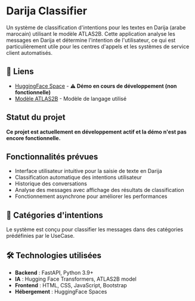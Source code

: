 # Darija Classifier

Un système de classification d'intentions pour les textes en Darija (arabe marocain) utilisant le modèle ATLAS2B. Cette application analyse les messages en Darija et détermine l'intention de l'utilisateur, ce qui est particulièrement utile pour les centres d'appels et les systèmes de service client automatisés.

## 🔗 Liens

- [HuggingFace Space](https://huggingface.co/spaces/mohamedGOUALI/TEMPORAIRE) - **⚠️ Démo en cours de développement (non fonctionnelle)**
- [Modèle ATLAS2B](https://huggingface.co/mohamedGOUALI/ATLAS2B_test) - Modèle de langage utilisé

##  Statut du projet

**Ce projet est actuellement en développement actif et la démo n'est pas encore fonctionnelle.**
##  Fonctionnalités prévues

- Interface utilisateur intuitive pour la saisie de texte en Darija
- Classification automatique des intentions utilisateur
- Historique des conversations
- Analyse des messages avec affichage des résultats de classification
- Fonctionnement asynchrone pour améliorer les performances

## 🧠 Catégories d'intentions

Le système est conçu pour classifier les messages dans des catégories prédéfinies par le UseCase.
## 🛠️ Technologies utilisées

- **Backend** : FastAPI, Python 3.9+
- **IA** : Hugging Face Transformers, ATLAS2B model
- **Frontend** : HTML, CSS, JavaScript, Bootstrap
- **Hébergement** : HuggingFace Spaces
